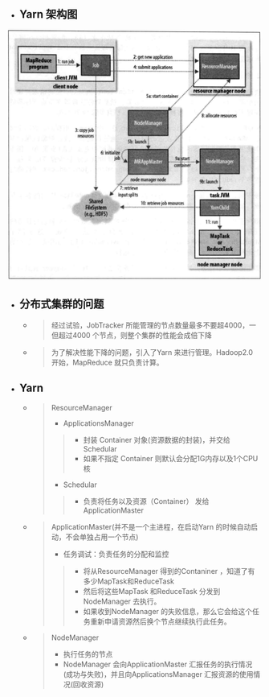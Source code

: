 

- ## Yarn 架构图
![](./img/Yarn.png)

- ## 分布式集群的问题
    - > 经过试验，JobTracker 所能管理的节点数量最多不要超4000，一但超过4000 个节点，则整个集群的性能会成倍下降
    - > 为了解决性能下降的问题，引入了Yarn 来进行管理。Hadoop2.0 开始，MapReduce 就只负责计算。

- ## Yarn 
    - > ResourceManager
        > - ApplicationsManager
        >> - 封装 Container 对象(资源数据的封装)，并交给Schedular
        >> - 如果不指定 Container 则默认会分配1G内存以及1个CPU核
        > - Schedular
        >> - 负责将任务以及资源（Container） 发给ApplicationMaster
    - > ApplicationMaster(并不是一个主进程，在启动Yarn 的时候自动启动，不会单独占用一个节点)
        > - 任务调试：负责任务的分配和监控
        >> - 将从ResourceManager 得到的Contaniner ，知道了有多少MapTask和ReduceTask
        >> - 然后将这些MapTask 和ReduceTask 分发到NodeManager 去执行。
        >> - 如果收到NodeManager 的失败信息，那么它会给这个任务重新申请资源然后换个节点继续执行此任务。
    - > NodeManager
        > - 执行任务的节点
        > - NodeManager 会向ApplicationMaster 汇报任务的执行情况(成功与失败)，并且向ApplicationsManager 汇报资源的使用情况(回收资源)






